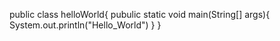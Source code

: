 
public class helloWorld{
  pubulic static void main(String[] args){
    System.out.println("Hello_World")
  }
}
